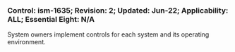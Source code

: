 ### Control: ism-1635; Revision: 2; Updated: Jun-22; Applicability: ALL; Essential Eight: N/A
<p>System owners implement controls for each system and its operating environment.</p>